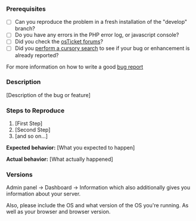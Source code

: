 ### Prerequisites

* [ ] Can you reproduce the problem in a fresh installation of the "develop" branch?
* [ ] Do you have any errors in the PHP error log, or javascript console?
* [ ] Did you check the [osTicket forums](https://forum.osticket.com/)?
* [ ] Did you [perform a cursory search](https://github.com/osTicket/osTicket/issues) to see if your bug or enhancement is already reported?

For more information on how to write a good [bug report](https://github.com/osTicket/osTicket/wiki/Github-Issues-Guidelines)

### Description

[Description of the bug or feature]

### Steps to Reproduce

1. [First Step]
2. [Second Step]
3. [and so on...]

**Expected behavior:** [What you expected to happen]

**Actual behavior:** [What actually happened]

### Versions

Admin panel -> Dashboard -> Information which also additionally gives you information about your server.

Also, please include the OS and what version of the OS you're running. As well as your browser and browser version.
